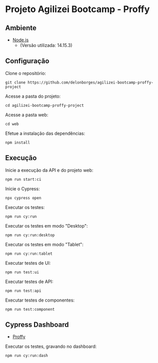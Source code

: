 # Projeto Agilizei Bootcamp - Proffy

## Ambiente

- [Node.js](https://www.oracle.com/br/java/technologies/javase/javase-jdk8-downloads.html "Node.js")
  - (Versão utilizada: 14.15.3)

## Configuração

Clone o repositório:

```
git clone https://github.com/delonborges/agilizei-bootcamp-proffy-project
```

Acesse a pasta do projeto:

```
cd agilizei-bootcamp-proffy-project
```

Acesse a pasta web:

```
cd web
```

Efetue a instalação das dependências:

```
npm install
```

## Execução

Inicie a execução da API e do projeto web:

```
npm run start:ci
```

Inicie o Cypress:

```
npx cypress open
```

Executar os testes:

```
npm run cy:run
```

Executar os testes em modo "Desktop":

```
npm run cy:run:desktop
```

Executar os testes em modo "Tablet":

```
npm run cy:run:tablet
```

Executar testes de UI:

```
npm run test:ui
```

Executar testes de API:

```
npm run test:api
```

Executar testes de componentes:

```
npm run test:component
```

## Cypress Dashboard

- [Proffy](https://dashboard.cypress.io/projects/1htiwm/ "Proffy")

Executar os testes, gravando no dashboard:

```
npm run cy:run:dash
```
